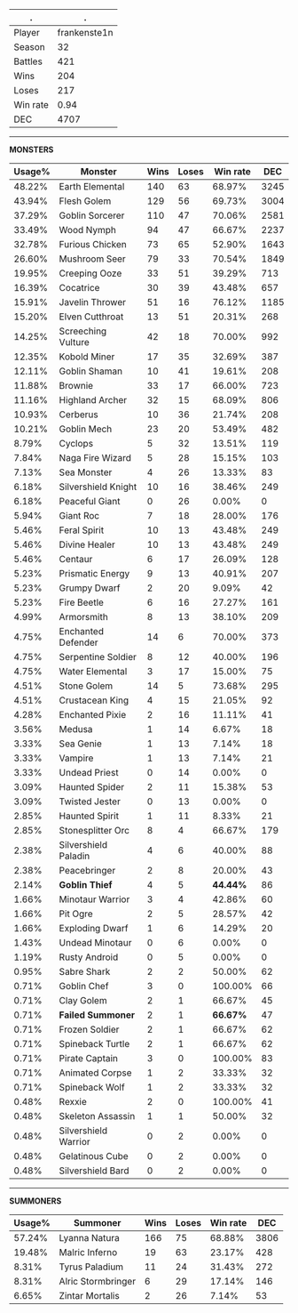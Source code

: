 .|.
|-|-
Player|frankenste1n
Season|32
Battles|421
Wins|204
Loses|217
Win rate|0.94
DEC|4707

---
**MONSTERS**

Usage%|Monster|Wins|Loses|Win rate|DEC|
-|-|-|-|-|-|
48.22%|Earth Elemental|140|63|68.97%|3245|
43.94%|Flesh Golem|129|56|69.73%|3004|
37.29%|Goblin Sorcerer|110|47|70.06%|2581|
33.49%|Wood Nymph|94|47|66.67%|2237|
32.78%|Furious Chicken|73|65|52.90%|1643|
26.60%|Mushroom Seer|79|33|70.54%|1849|
19.95%|Creeping Ooze|33|51|39.29%|713|
16.39%|Cocatrice|30|39|43.48%|657|
15.91%|Javelin Thrower|51|16|76.12%|1185|
15.20%|Elven Cutthroat|13|51|20.31%|268|
14.25%|Screeching Vulture|42|18|70.00%|992|
12.35%|Kobold Miner|17|35|32.69%|387|
12.11%|Goblin Shaman|10|41|19.61%|208|
11.88%|Brownie|33|17|66.00%|723|
11.16%|Highland Archer|32|15|68.09%|806|
10.93%|Cerberus|10|36|21.74%|208|
10.21%|Goblin Mech|23|20|53.49%|482|
8.79%|Cyclops|5|32|13.51%|119|
7.84%|Naga Fire Wizard|5|28|15.15%|103|
7.13%|Sea Monster|4|26|13.33%|83|
6.18%|Silvershield Knight|10|16|38.46%|249|
6.18%|Peaceful Giant|0|26|0.00%|0|
5.94%|Giant Roc|7|18|28.00%|176|
5.46%|Feral Spirit|10|13|43.48%|249|
5.46%|Divine Healer|10|13|43.48%|249|
5.46%|Centaur|6|17|26.09%|128|
5.23%|Prismatic Energy|9|13|40.91%|207|
5.23%|Grumpy Dwarf|2|20|9.09%|42|
5.23%|Fire Beetle|6|16|27.27%|161|
4.99%|Armorsmith|8|13|38.10%|209|
4.75%|Enchanted Defender|14|6|70.00%|373|
4.75%|Serpentine Soldier|8|12|40.00%|196|
4.75%|Water Elemental|3|17|15.00%|75|
4.51%|Stone Golem|14|5|73.68%|295|
4.51%|Crustacean King|4|15|21.05%|92|
4.28%|Enchanted Pixie|2|16|11.11%|41|
3.56%|Medusa|1|14|6.67%|18|
3.33%|Sea Genie|1|13|7.14%|18|
3.33%|Vampire|1|13|7.14%|21|
3.33%|Undead Priest|0|14|0.00%|0|
3.09%|Haunted Spider|2|11|15.38%|53|
3.09%|Twisted Jester|0|13|0.00%|0|
2.85%|Haunted Spirit|1|11|8.33%|21|
2.85%|Stonesplitter Orc|8|4|66.67%|179|
2.38%|Silvershield Paladin|4|6|40.00%|88|
2.38%|Peacebringer|2|8|20.00%|43|
2.14%|**Goblin Thief**|4|5|**44.44%**|86|
1.66%|Minotaur Warrior|3|4|42.86%|60|
1.66%|Pit Ogre|2|5|28.57%|42|
1.66%|Exploding Dwarf|1|6|14.29%|20|
1.43%|Undead Minotaur|0|6|0.00%|0|
1.19%|Rusty Android|0|5|0.00%|0|
0.95%|Sabre Shark|2|2|50.00%|62|
0.71%|Goblin Chef|3|0|100.00%|66|
0.71%|Clay Golem|2|1|66.67%|45|
0.71%|**Failed Summoner**|2|1|**66.67%**|47|
0.71%|Frozen Soldier|2|1|66.67%|62|
0.71%|Spineback Turtle|2|1|66.67%|62|
0.71%|Pirate Captain|3|0|100.00%|83|
0.71%|Animated Corpse|1|2|33.33%|32|
0.71%|Spineback Wolf|1|2|33.33%|32|
0.48%|Rexxie|2|0|100.00%|41|
0.48%|Skeleton Assassin|1|1|50.00%|32|
0.48%|Silvershield Warrior|0|2|0.00%|0|
0.48%|Gelatinous Cube|0|2|0.00%|0|
0.48%|Silvershield Bard|0|2|0.00%|0|

---
**SUMMONERS**

Usage%|Summoner|Wins|Loses|Win rate|DEC|
-|-|-|-|-|-|
57.24%|Lyanna Natura|166|75|68.88%|3806|
19.48%|Malric Inferno|19|63|23.17%|428|
8.31%|Tyrus Paladium|11|24|31.43%|272|
8.31%|Alric Stormbringer|6|29|17.14%|146|
6.65%|Zintar Mortalis|2|26|7.14%|53|
